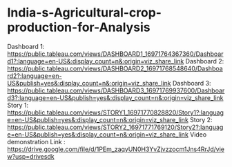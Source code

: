 # India-s-Agricultural-crop-production-for-Analysis
Dashboard 1:
https://public.tableau.com/views/DASHBOARD1_16971764367360/Dashboard1?:language=en-US&:display_count=n&:origin=viz_share_link
Dashboard 2:
https://public.tableau.com/views/DASHBOARD2_16971768548640/Dashboard2?:language=en-US&publish=yes&:display_count=n&:origin=viz_share_link
Dashboard 3:
https://public.tableau.com/views/DASHBOARD3_16971769937600/Dashboard3?:language=en-US&publish=yes&:display_count=n&:origin=viz_share_link
Story 1:
https://public.tableau.com/views/STORY1_16971770828820/Story1?:language=en-US&publish=yes&:display_count=n&:origin=viz_share_link
Story 2:
https://public.tableau.com/views/STORY2_16971771769120/Story2?:language=en-US&publish=yes&:display_count=n&:origin=viz_share_link
Video demonstration Link :
https://drive.google.com/file/d/1PEm_zaqyUN0H3YvZjvzzocm1Jns4RrJd/view?usp=drivesdk
